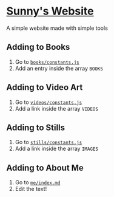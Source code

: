 # [Sunny's Website](https://sunnypork.github.io/)

A simple website made with simple tools

## Adding to Books

1. Go to [`books/constants.js`](./books/constants.js)
1. Add an entry inside the array `BOOKS`

## Adding to Video Art

1. Go to [`videos/constants.js`](./videos/constants.js)
1. Add a link inside the array `VIDEOS`

## Adding to Stills

1. Go to [`stills/constants.js`](./stills/constants.js)
1. Add a link inside the array `IMAGES`

## Adding to About Me

1. Go to [`me/index.md`](./me/index.md)
1. Edit the text!

